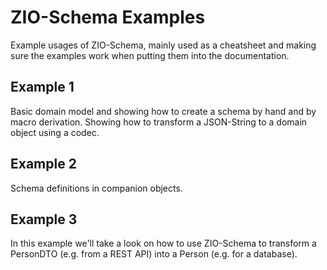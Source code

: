 # ZIO-Schema Examples


Example usages of ZIO-Schema, mainly used as a cheatsheet and making sure the examples work
when putting them into the documentation.

## Example 1
Basic domain model and showing how to create a schema by hand and by macro derivation.
Showing how to transform a JSON-String to a domain object using a codec.


## Example 2
Schema definitions in companion objects. 

## Example 3
In this example we'll take a look on how to use ZIO-Schema to
transform a PersonDTO (e.g. from a REST API) into a Person (e.g. for a database).

